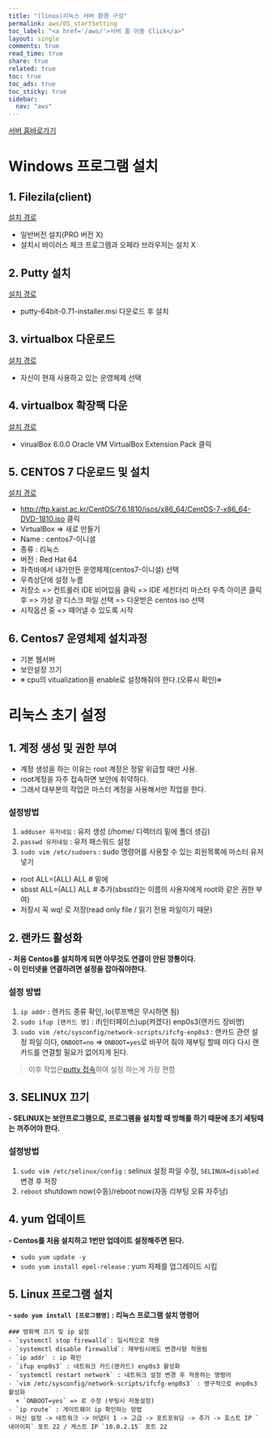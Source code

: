 ```yaml
---
title: "(linux)리눅스 서버 환경 구성"
permalink: aws/05_startSetting
toc_label: "<a href='/aws/'>서버 홈 이동 Click</a>"
layout: single
comments: true
read_time: true
share: true
related: true
toc: true
toc_ads: true
toc_sticky: true
sidebar:
  nav: "aws"
---
```

[서버 홈바로가기](../aws)

# Windows 프로그램 설치
## 1. Filezila(client)
[설치 경로](https://filezilla-project.org/download.php?type=client)
- 일반버전 설치(PRO 버전 X)
- 설치시 바이러스 체크 프로그램과 오페라 브라우저는 설치 X

## 2. Putty 설치
[설치 경로](https://www.chiark.greenend.org.uk/~sgtatham/putty/latest.html)
- putty-64bit-0.71-installer.msi 다운로드 후 설치

## 3. virtualbox 다운로드
[설치 경로](https://www.virtualbox.org/wiki/Downloads)
- 자신이 현재 사용하고 있는 운영체제 선택

## 4. virtualbox 확장팩 다운
[설치 경로](https://www.virtualbox.org/wiki/Downloads)
- virualBox 6.0.0 Oracle VM VirtualBox Extension Pack 클릭

## 5. CENTOS 7 다운로드 및 설치
[설치 경로](http://mirrors.oit.uci.edu/centos/7.6.1810/isos/x86_64/)
- http://ftp.kaist.ac.kr/CentOS/7.6.1810/isos/x86_64/CentOS-7-x86_64-DVD-1810.iso 클릭
- VirtualBox => 새로 만들기
- Name : centos7-이니셜
- 종류 : 리눅스
- 버전 : Red Hat 64
- 좌측바에서 내가만든 운영체제(centos7-이니셜) 선택
- 우측상단에 설정 누름
- 저장소 => 컨트롤러 IDE 비어있음 클릭 => IDE 세컨더리 마스터 우측 아이콘 클릭 후 => 가상 광 디스크 파일 선택 => 다운받은 centos iso 선택
- 시작옵션 중 => 떼어낼 수 있도록 시작

## 6. Centos7 운영체제 설치과정
- 기본 웹서버
- 보안설정 끄기
- ※ cpu의 vitualization을 enable로 설정해줘야 한다.(오류시 확인)※


# 리눅스 초기 설정
## 1. 계정 생성 및 권한 부여
- 계정 생성을 하는 이유는 root 계정은 정말 위급할 때만 사용.
- root계정을 자주 접속하면 보안에 취약하다.
- 그래서 대부분의 작업은 마스터 계정을 사용해서만 작업을 한다.

### 설정방법
1. `adduser 유저네임` : 유저 생성 (/home/ 디렉터리 밑에 폴더 생김)
2. `passwd 유저네임` : 유저 패스워드 설정
3. `sudo vim /etc/sudoers` : sudo 명령어를 사용할 수 있는 회원목록에 마스터 유저 넣기
  * root ALL=(ALL) ALL # 밑에
  * sbsst ALL=(ALL) ALL # 추가(sbsst라는 이름의 사용자에게 root와 같은 권한 부여)
  * 저장시 꼭 wq! 로 저장(read only file / 읽기 전용 파일이기 때문)

## 2. 랜카드 활성화
**- 처음 Centos를 설치하게 되면 아무것도 연결이 안된 깡통이다.**    
**- 이 인터넷을 연결하려면 설정을 잡아줘야한다.**   
### 설정 방법
1. `ip addr` : 렌카드 종류 확인, lo(루프백은 무시하면 됨)
2. `sudo ifup [랜카드 명]` : if(인터페이스)up(켜겠다) enp0s3(랜카드 장비명)
3. `sudo vim /etc/sysconfig/network-scripts/ifcfg-enp0s3` : 랜카드 관련 설정 파일 이다, `ONBOOT=no` => `ONBOOT=yes`로 바꾸어 줘야 재부팅 할때 마다 다시 랜카드를 연결할 필요가 없어지게 된다.

> 이후 작업은[putty 접속](/aws/07_putty)하여 설정 하는게 가장 편함

## 3. SELINUX 끄기
**- SELINUX는 보안프로그램으로, 프로그램을 설치할 때 방해를 하기 때문에 초기 세팅때는 꺼주어야 한다.**

### 설정방법
1. `sudo vim /etc/selinux/config` : selinux 설정 파일 수정, `SELINUX=disabled` 변경 후 저장
3. `reboot`
shutdown now(수동)/reboot now(자동 리부팅 오류 자주남)

## 4. yum 업데이트
**- Centos를 처음 설치하고 1번만 업데이트 설정해주면 된다.**   
- `sudo yum update -y`
- `sudo yum install epel-release` : yum 자체를 업그레이드 시킴

## 5. Linux 프로그램 설치
**- `sudo yum install [프로그램명]` : 리눅스 프로그램 설치 명령어**   


```
### 방화벽 끄기 및 ip 설정
- `systemctl stop firewalld`: 일시적으로 적용
- `systemctl disable firewalld`: 재부팅시에도 변경사항 적용됨
- `ip addr` : ip 확인
- `ifup enp0s3` : 네트워크 카드(랜카드) enp0s3 활성화
- `systemctl restart network` : 네트워크 설정 변경 후 적용하는 명령어
- `vim /etc/sysconfig/network-scripts/ifcfg-enp0s3` : 영구적으로 enp0s3 활성화
  + `ONBOOT=yes` => 로 수정 (부팅시 자동설정)
- `ip route` : 게이트웨이 ip 확인하는 방법
- 머신 설정 -> 네트워크 -> 어댑터 1 -> 고급 -> 포트포워딩 -> 추가 -> 호스트 IP `내아이피` 포트 22 / 게스트 IP `10.0.2.15` 포트 22
```